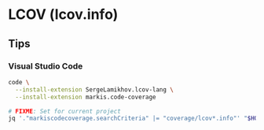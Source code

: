 # LCOV (lcov.info)

## Tips

### Visual Studio Code

```sh
code \
  --install-extension SergeLamikhov.lcov-lang \
  --install-extension markis.code-coverage
```

```sh
# FIXME: Set for current project
jq '."markiscodecoverage.searchCriteria" |= "coverage/lcov*.info"' "$HOME"/.config/Code/User/settings.json | sponge "$HOME"/.config/Code/User/settings.json
```

